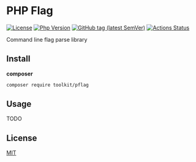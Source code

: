 # PHP Flag

[![License](https://img.shields.io/packagist/l/toolkit/pflag.svg?style=flat-square)](LICENSE)
[![Php Version](https://img.shields.io/badge/php-%3E=7.2.0-brightgreen.svg?maxAge=2592000)](https://packagist.org/packages/toolkit/pflag)
[![GitHub tag (latest SemVer)](https://img.shields.io/github/tag/toolkit/pflag)](https://github.com/toolkit/pflag)
[![Actions Status](https://github.com/toolkit/pflag/workflows/Unit-Tests/badge.svg)](https://github.com/toolkit/pflag/actions)

Command line flag parse library

## Install

**composer**

```bash
composer require toolkit/pflag
```

## Usage

TODO

## License

[MIT](LICENSE)
